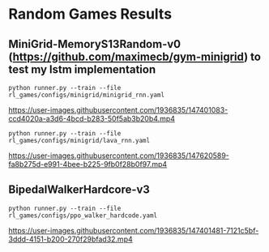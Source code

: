 # Random Games Results

## MiniGrid-MemoryS13Random-v0 (https://github.com/maximecb/gym-minigrid) to test my lstm implementation
```python runner.py --train --file rl_games/configs/minigrid/minigrid_rnn.yaml```

https://user-images.githubusercontent.com/1936835/147401083-ccd4020a-a3d6-4bcd-b283-50f5ab3b20b4.mp4

```python runner.py --train --file rl_games/configs/minigrid/lava_rnn.yaml```

https://user-images.githubusercontent.com/1936835/147620589-fa8b275d-e991-4bee-b225-9fb0f28b0f97.mp4



## BipedalWalkerHardcore-v3
```python runner.py --train --file rl_games/configs/ppo_walker_hardcode.yaml```

https://user-images.githubusercontent.com/1936835/147401481-7121c5bf-3ddd-4151-b200-270f29bfad32.mp4

